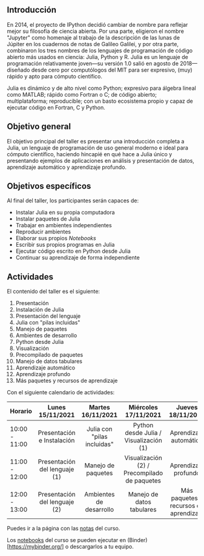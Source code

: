 ## Introducción

En 2014, el proyecto de IPython decidió cambiar de nombre para reflejar mejor su filosofía de ciencia abierta. Por una parte, eligieron el nombre "Jupyter" como homenaje al trabajo de la descripción de las lunas de Júpiter en los cuadernos de notas de Galileo Galilei, y por otra parte, combinaron los tres nombres de los lenguajes de programación de código abierto más usados en ciencia: Julia, Python y R. Julia es un lenguaje de programación relativamente joven&mdash;su versión 1.0 salió en agosto de 2018&mdash;diseñado desde cero por computólogos del MIT para ser expresivo, (muy) rápido y apto para cómputo científico.

Julia es dinámico y de alto nivel como Python; expresivo para álgebra lineal como MATLAB; rápido como Fortran o C; de código abierto; multiplataforma; reproducible; con un basto ecosistema propio y capaz de ejecutar código en Fortran, C y Python.

## Objetivo general

El objetivo principal del taller es presentar una introducción completa a Julia, un lenguaje de programación de uso general moderno e ideal para cómputo científico, haciendo hincapié en qué hace a Julia único y presentando ejemplos de aplicaciones en análisis y presentación de datos, aprendizaje automático y aprendizaje profundo.
   
## Objetivos específicos

Al final del taller, los participantes serán capaces de:

- Instalar Julia en su propia computadora
- Instalar paquetes de Julia
- Trabajar en ambientes independientes
- Reproducir ambientes
- Elaborar sus propios *Notebooks*
- Escribir sus propios programas en Julia
- Ejecutar código escrito en Python desde Julia
- Continuar su aprendizaje de forma independiente

## Actividades

El contenido del taller es el siguiente:

1. Presentación
2. Instalación de Julia
3. Presentación del lenguaje
4. Julia con "pilas incluidas" 
5. Manejo de paquetes
6. Ambientes de desarrollo
7. Python desde Julia
8. Visualización
9. Precompilado de paquetes
11. Manejo de datos tabulares
12. Aprendizaje automático
13. Aprendizaje profundo
14. Más paquetes y recursos de aprendizaje

Con el siguiente calendario de actividades:

| **Horario**  | **Lunes** 15/11/2021          | **Martes** 16/11/2021       | **Miércoles** 17/11/2021                     | **Jueves** 18/11/2021               | 
|--------------|:-----------------------------:|:---------------------------:|:--------------------------------------------:|:-----------------------------------:|
|10:00 - 11:00 | Presentación e Instalación    | Julia con "pilas incluidas" | Python desde Julia / Visualización (1)       | Aprendizaje automático              |      
|11:00 - 12:00 | Presentación del lenguaje (1) | Manejo de paquetes          | Visualización (2) / Precompilado de paquetes | Aprendizaje profundo                |               
|12:00 - 13:00 | Presentación del lenguaje (2) | Ambientes de desarrollo     | Manejo de datos tabulares                    | Más paquetes y recursos de aprendizaje | 


Puedes ir a la página con las [notas](./notes/README.md) del curso.

Los [notebooks](./notebooks/Contenido.md) del curso se pueden ejecutar en (Binder)[https://mybinder.org/] o descargarlos a tu equipo.

